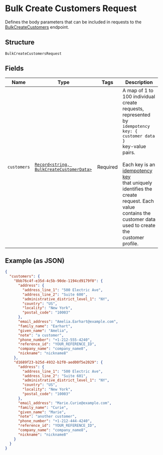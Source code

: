 <!-- Optimized: 2025-10-06 -->
<!-- RPM: 1.6.2.1.1.6.2.1_bulk-create-customers-request_20251006 -->
<!-- Session: E2E RPM DNA Application -->
<!-- AOM: RND (Reggie & Dro) -->
<!-- COI: TECHNOLOGY -->
<!-- RPM: HIGH -->
<!-- ACTION: BUILD -->

# Bulk Create Customers Request

Defines the body parameters that can be included in requests to the
[BulkCreateCustomers](../../doc/api/customers.md#bulk-create-customers) endpoint.

## Structure

`BulkCreateCustomersRequest`

## Fields

| Name | Type | Tags | Description |
|  --- | --- | --- | --- |
| `customers` | [`Record<string, BulkCreateCustomerData>`](../../doc/models/bulk-create-customer-data.md) | Required | A map of 1 to 100 individual create requests, represented by `idempotency key: { customer data }`<br>key-value pairs.<br><br>Each key is an [idempotency key](https://developer.squareup.com/docs/build-basics/common-api-patterns/idempotency)<br>that uniquely identifies the create request. Each value contains the customer data used to create the<br>customer profile. |

## Example (as JSON)

```json
{
  "customers": {
    "8bb76c4f-e35d-4c5b-90de-1194cd9179f0": {
      "address": {
        "address_line_1": "500 Electric Ave",
        "address_line_2": "Suite 600",
        "administrative_district_level_1": "NY",
        "country": "US",
        "locality": "New York",
        "postal_code": "10003"
      },
      "email_address": "Amelia.Earhart@example.com",
      "family_name": "Earhart",
      "given_name": "Amelia",
      "note": "a customer",
      "phone_number": "+1-212-555-4240",
      "reference_id": "YOUR_REFERENCE_ID",
      "company_name": "company_name8",
      "nickname": "nickname8"
    },
    "d1689f23-b25d-4932-b2f0-aed00f5e2029": {
      "address": {
        "address_line_1": "500 Electric Ave",
        "address_line_2": "Suite 601",
        "administrative_district_level_1": "NY",
        "country": "US",
        "locality": "New York",
        "postal_code": "10003"
      },
      "email_address": "Marie.Curie@example.com",
      "family_name": "Curie",
      "given_name": "Marie",
      "note": "another customer",
      "phone_number": "+1-212-444-4240",
      "reference_id": "YOUR_REFERENCE_ID",
      "company_name": "company_name8",
      "nickname": "nickname8"
    }
  }
}
```
